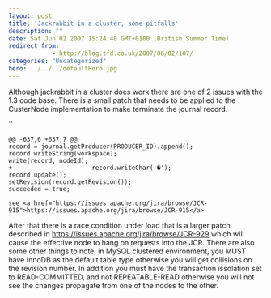 ```yaml
---
layout: post
title: 'Jackrabbit in a cluster, some pitfalls'
description: ""
date: Sat Jun 02 2007 15:24:40 GMT+0100 (British Summer Time)
redirect_from: 
            - http://blog.tfd.co.uk/2007/06/02/107/
categories: "Uncategorized"
hero: ../../../defaultHero.jpg
---
```

Although jackrabbit in a cluster does work there are one of 2 issues with the 1.3 code base. There is a small patch that needs to be applied to the CusterNode implementation to make terminate the journal record.

``

```
@@ -637,6 +637,7 @@
record = journal.getProducer(PRODUCER_ID).append();
record.writeString(workspace);
write(record, nodeId);
+                      record.writeChar('�');
record.update();
setRevision(record.getRevision());
succeeded = true;
```

```
see <a href="https://issues.apache.org/jira/browse/JCR-915">https://issues.apache.org/jira/browse/JCR-915</a>
```

After that there is a race condition under load that is a larger patch described in <https://issues.apache.org/jira/browse/JCR-929> which will cause the effective node to hang on requests into the JCR. There are also some other things to note, in MySQL clustered environment, you MUST have InnoDB as the default table type otherwise you will get collisions on the revision number. In addition you must have the transaction issolation set to READ-COMMITTED, and not REPEATABLE-READ otherwise you will not see the changes propagate from one of the nodes to the other.
